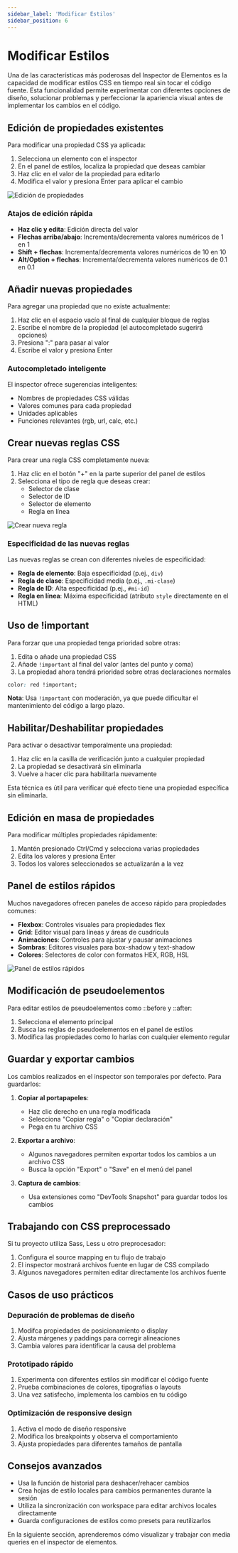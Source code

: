 ```yaml
---
sidebar_label: 'Modificar Estilos'
sidebar_position: 6
---
```


# Modificar Estilos

Una de las características más poderosas del Inspector de Elementos es la capacidad de modificar estilos CSS en tiempo real sin tocar el código fuente. Esta funcionalidad permite experimentar con diferentes opciones de diseño, solucionar problemas y perfeccionar la apariencia visual antes de implementar los cambios en el código.

## Edición de propiedades existentes

Para modificar una propiedad CSS ya aplicada:

1. Selecciona un elemento con el inspector
2. En el panel de estilos, localiza la propiedad que deseas cambiar
3. Haz clic en el valor de la propiedad para editarlo
4. Modifica el valor y presiona Enter para aplicar el cambio

![Edición de propiedades](https://ejemplo.com/images/edit-properties.png)

### Atajos de edición rápida

- **Haz clic y edita**: Edición directa del valor
- **Flechas arriba/abajo**: Incrementa/decrementa valores numéricos de 1 en 1
- **Shift + flechas**: Incrementa/decrementa valores numéricos de 10 en 10
- **Alt/Option + flechas**: Incrementa/decrementa valores numéricos de 0.1 en 0.1

## Añadir nuevas propiedades

Para agregar una propiedad que no existe actualmente:

1. Haz clic en el espacio vacío al final de cualquier bloque de reglas
2. Escribe el nombre de la propiedad (el autocompletado sugerirá opciones)
3. Presiona ":" para pasar al valor
4. Escribe el valor y presiona Enter

### Autocompletado inteligente

El inspector ofrece sugerencias inteligentes:

- Nombres de propiedades CSS válidas
- Valores comunes para cada propiedad
- Unidades aplicables
- Funciones relevantes (rgb, url, calc, etc.)

## Crear nuevas reglas CSS

Para crear una regla CSS completamente nueva:

1. Haz clic en el botón "+" en la parte superior del panel de estilos
2. Selecciona el tipo de regla que deseas crear:
   - Selector de clase
   - Selector de ID
   - Selector de elemento
   - Regla en línea

![Crear nueva regla](https://ejemplo.com/images/create-rule.png)

### Especificidad de las nuevas reglas

Las nuevas reglas se crean con diferentes niveles de especificidad:

- **Regla de elemento**: Baja especificidad (p.ej., `div`)
- **Regla de clase**: Especificidad media (p.ej., `.mi-clase`)
- **Regla de ID**: Alta especificidad (p.ej., `#mi-id`)
- **Regla en línea**: Máxima especificidad (atributo `style` directamente en el HTML)

## Uso de !important

Para forzar que una propiedad tenga prioridad sobre otras:

1. Edita o añade una propiedad CSS
2. Añade `!important` al final del valor (antes del punto y coma)
3. La propiedad ahora tendrá prioridad sobre otras declaraciones normales

```css
color: red !important;
```

**Nota**: Usa `!important` con moderación, ya que puede dificultar el mantenimiento del código a largo plazo.

## Habilitar/Deshabilitar propiedades

Para activar o desactivar temporalmente una propiedad:

1. Haz clic en la casilla de verificación junto a cualquier propiedad
2. La propiedad se desactivará sin eliminarla
3. Vuelve a hacer clic para habilitarla nuevamente

Esta técnica es útil para verificar qué efecto tiene una propiedad específica sin eliminarla.

## Edición en masa de propiedades

Para modificar múltiples propiedades rápidamente:

1. Mantén presionado Ctrl/Cmd y selecciona varias propiedades
2. Edita los valores y presiona Enter
3. Todos los valores seleccionados se actualizarán a la vez

## Panel de estilos rápidos

Muchos navegadores ofrecen paneles de acceso rápido para propiedades comunes:

- **Flexbox**: Controles visuales para propiedades flex
- **Grid**: Editor visual para líneas y áreas de cuadrícula
- **Animaciones**: Controles para ajustar y pausar animaciones
- **Sombras**: Editores visuales para box-shadow y text-shadow
- **Colores**: Selectores de color con formatos HEX, RGB, HSL

![Panel de estilos rápidos](https://ejemplo.com/images/quick-edit-panel.png)

## Modificación de pseudoelementos

Para editar estilos de pseudoelementos como ::before y ::after:

1. Selecciona el elemento principal
2. Busca las reglas de pseudoelementos en el panel de estilos
3. Modifica las propiedades como lo harías con cualquier elemento regular

## Guardar y exportar cambios

Los cambios realizados en el inspector son temporales por defecto. Para guardarlos:

1. **Copiar al portapapeles**:
   - Haz clic derecho en una regla modificada
   - Selecciona "Copiar regla" o "Copiar declaración"
   - Pega en tu archivo CSS

2. **Exportar a archivo**:
   - Algunos navegadores permiten exportar todos los cambios a un archivo CSS
   - Busca la opción "Export" o "Save" en el menú del panel

3. **Captura de cambios**:
   - Usa extensiones como "DevTools Snapshot" para guardar todos los cambios

## Trabajando con CSS preprocessado

Si tu proyecto utiliza Sass, Less u otro preprocesador:

1. Configura el source mapping en tu flujo de trabajo
2. El inspector mostrará archivos fuente en lugar de CSS compilado
3. Algunos navegadores permiten editar directamente los archivos fuente

## Casos de uso prácticos

### Depuración de problemas de diseño

1. Modifca propiedades de posicionamiento o display
2. Ajusta márgenes y paddings para corregir alineaciones
3. Cambia valores para identificar la causa del problema

### Prototipado rápido

1. Experimenta con diferentes estilos sin modificar el código fuente
2. Prueba combinaciones de colores, tipografías o layouts
3. Una vez satisfecho, implementa los cambios en tu código

### Optimización de responsive design

1. Activa el modo de diseño responsive
2. Modifica los breakpoints y observa el comportamiento
3. Ajusta propiedades para diferentes tamaños de pantalla

## Consejos avanzados

- Usa la función de historial para deshacer/rehacer cambios
- Crea hojas de estilo locales para cambios permanentes durante la sesión
- Utiliza la sincronización con workspace para editar archivos locales directamente
- Guarda configuraciones de estilos como presets para reutilizarlos

En la siguiente sección, aprenderemos cómo visualizar y trabajar con media queries en el inspector de elementos.